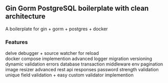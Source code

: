 ## Gin Gorm PostgreSQL boilerplate with clean architecture 
A boilerplate for gin + gorm + postgres + docker 

### Features
delve debugger + source watcher for reload   
docker compose implemention
advanced logger 
migration versioning 
dynamic validation errors
database transaction middleware
env
pagination
image resizer 
advanced rest api responses
password strength validation
unique field validation + easy custom validator implemention